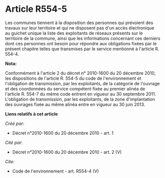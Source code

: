 # Article R554-5

Les communes tiennent à la disposition des personnes qui prévoient des travaux sur leur territoire et qui ne disposent pas
d'un accès électronique au guichet unique la liste des exploitants de réseaux présents sur le territoire de la commune, ainsi
que les informations concernant ces derniers dont ces personnes ont besoin pour répondre aux obligations fixées par le
présent chapitre telles que transmises par le service mentionné à l'article R. 554-4.

**Nota:**

Conformément à l'article 2 du décret n° 2010-1600 du 20 décembre 2010, les dispositions de l'article R. 554-5 du code de
l'environnement et l'obligation de transmission, par les exploitants, de la catégorie de l'ouvrage et des coordonnées du
service compétent fixée au premier alinéa de l'article R. 554-7 du même code entrent en vigueur au 30 septembre 2011.
L'obligation de transmission, par les exploitants, de la zone d'implantation des ouvrages fixée au même alinéa entre en
vigueur au 30 juin 2013.

**Liens relatifs à cet article**

_Créé par_:

  - Décret n°2010-1600 du 20 décembre 2010 - art. 1

_Cité par_:

  - Décret n°2010-1600 du 20 décembre 2010 - art. 2 (V)

_Cite_:

  - Code de l'environnement - art. R554-4 (V)
